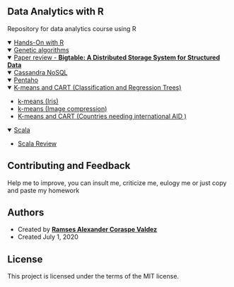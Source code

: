 ## Data Analytics with R
Repository for data analytics course using R


<details open>
<summary> <a href="https://wittline.github.io/Data-Analytics-with-R/Hands-On%20with%20R/Hands_On_with_R.html">Hands-On with R</a>
  </summary>
</details>

<details open>    
<summary> <a href="https://wittline.github.io/Data-Analytics-with-R/Genetic%20algorithms/Genetic_algorithms_with_R.html">Genetic algorithms</a> </summary>    
</details>

<details open>    
<summary> <a href="https://wittline.github.io/Data-Analytics-with-R/Paper%20reviews/Bigtable-review.html">Paper review - <strong> Bigtable: A Distributed Storage System for Structured Data </strong></a> </summary>    
</details>
  
<details open>
<summary> <a href="https://wittline.github.io/Data-Analytics-with-R/Cassandra/Cassandra_review.html">Cassandra NoSQL</a> </summary>
</details>

<details open>
<summary> <a href="https://wittline.github.io/Data-Analytics-with-R/Pentaho/Pentaho_review.html">Pentaho </a> </summary>
</details>      

<details open>
<summary> <a href="https://wittline.github.io/Data-Analytics-with-R"> K-means and CART (Classification and Regression Trees)</a> </summary>
      <ul>                
          <li>
              <a href="https://wittline.github.io/Data-Analytics-with-R/K-means/kmeans_with_r.html">k-means (Iris)</a>
          </li>
          <li>
              <a href="https://wittline.github.io/Data-Analytics-with-R/K-means/kmeans_with_r_2.html">k-means (Image compression)</a>
          </li>
          <li>
            <a href="https://wittline.github.io/Data-Analytics-with-R/K-means/Clustering_countries_with_R.html">K-means and CART (Countries needing international AID )</a>
          </li>
  </ul> 
</details>

<details open>
<summary> <a href="https://wittline.github.io/Data-Analytics-with-R"> Scala </a> </summary>
      <ul>                
          <li>
              <a href="https://wittline.github.io/Data-Analytics-with-R/Scala/review.html"> Scala Review </a>
          </li>
      </ul> 
</details>

## Contributing and Feedback
Help me to improve, you can insult me, criticize me, eulogy me or just copy and paste my homework

## Authors
- Created by <a href="https://www.linkedin.com/in/ramsescoraspe"><strong>Ramses Alexander Coraspe Valdez</strong></a>
- Created July 1, 2020

## License
This project is licensed under the terms of the MIT license.
